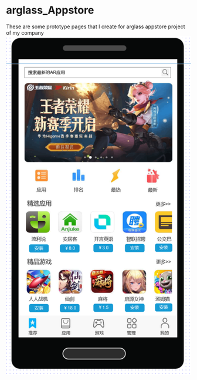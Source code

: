 # arglass_Appstore
These are some prototype pages that I create for arglass appstore project of my company
![image](https://github.com/pengliang3000/arglass_Appstore/blob/master/image/app_index.png)

    


    
